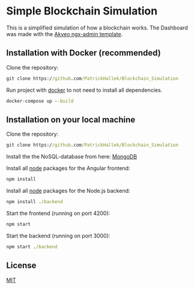 # Simple Blockchain Simulation

This is a simplified simulation of how a blockchain works. The Dashboard was made with the [Akveo ngx-admin template](https://github.com/akveo/ngx-admin).

## Installation with Docker (recommended)

Clone the repository:

```cmd
git clone https://github.com/PatrickHallek/Blockchain_Simulation
```

Run project with [docker](https://www.docker.com/) to not need to install all dependencies.

```cmd
docker-compose up --build
```

## Installation on your local machine

Clone the repository:

```cmd
git clone https://github.com/PatrickHallek/Blockchain_Simulation
```

Install the the NoSQL-database from here: [MongoDB](https://www.mongodb.com/download-center/community)

Install all [node](https://nodejs.org/en/) packages for the Angular frontend:

```cmd
npm install
```

Install all [node](https://nodejs.org/en/) packages for the Node.js backend:

```cmd
npm install ./backend
```

Start the frontend (running on port 4200):

```cmd
npm start
```

Start the backend (running on port 3000):

```cmd
npm start ./backend
```

## License

[MIT](https://choosealicense.com/licenses/mit/)

